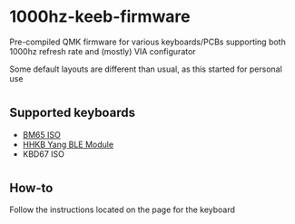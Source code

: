 # 1000hz-keeb-firmware
Pre-compiled QMK firmware for various keyboards/PCBs supporting both 1000hz refresh rate and (mostly) VIA configurator

Some default layouts are different than usual, as this started for personal use


#
## Supported keyboards
- [BM65 ISO](keyboards/bm65-iso/)
- [HHKB Yang BLE Module](keyboards/hhkb-yang/)
- KBD67 ISO

#
## How-to
Follow the instructions located on the page for the keyboard


